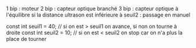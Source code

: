 
1 bip : moteur
2 bip : capteur optique branché
3 bip : capteur optique à l'équilibre
si la distance ultrason est inférieure à seuil2 : passage en manuel

  const int seuil1 = 40;  // si on est > seuil1 on avance, si non on tourne à droite
  const int seuil2 = 10;  // si on est < seuil2 on stop car on n'a plus la place de tourner


